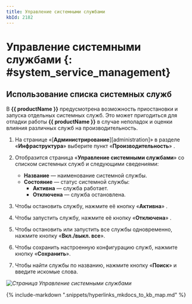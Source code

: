 ```yaml
---
title: Управление системными службами
kbId: 2182
---
```


# Управление системными службами {: #system_service_management}

## Использование списка системных служб

В **{{ productName }}** предусмотрена возможность приостановки и запуска отдельных системных служб. Это может пригодиться для отладки работы **{{ productName }}** в случае неполадок и оценки влияния различных служб на производительность.

1. На странице «[**Администрирование**][administration]» в разделе «**Инфраструктура**» выберите пункт «**Производительность**» <i class="fa-light fa-puzzle">‌</i>.
2. Отобразится страница «**Управление системными службами**» со списком системных служб и следующими сведениями:

    - **Название** — наименование системной службы.
    - **Состояние** — статус системной службы:
        - **Активна** <i class="fa-light fa-play"></i> — служба работает.
        - **Отключена** <i class="fa-light fa-pause"></i> — служба остановлена.

3. Чтобы остановить службу, нажмите её кнопку «**Активна**» <i class="fa-light fa-play"></i>.
4. Чтобы запустить службу, нажмите её кнопку «**Отключена**» <i class="fa-light fa-pause"></i>.
5. Чтобы остановить или запустить все службы одновременно, нажмите кнопку «**Вкл./выкл. все**».
6. Чтобы сохранить настроенную конфигурацию служб, нажмите кнопку «**Сохранить**».
7. Чтобы найти службы по названию, нажмите кнопку «**Поиск**» и введите искомые слова.

_![Страница Управление системными службами](img/system_service_management_page.png)_

{% include-markdown ".snippets/hyperlinks_mkdocs_to_kb_map.md" %}
